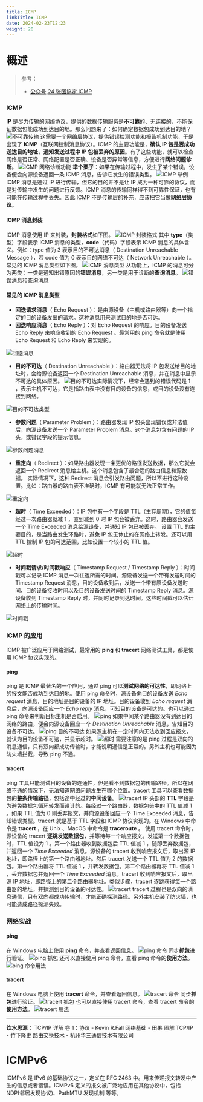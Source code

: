 ```yaml
---
title: ICMP
linkTitle: ICMP
date: 2024-02-23T12:23
weight: 20
---
```


# 概述

> 参考：
> - [公众号,24 张图搞定 ICMP](https://mp.weixin.qq.com/s/AKiUyMbsGhOZi7cDAhSGkg)

### ICMP

**IP** 是尽力传输的网络协议，提供的数据传输服务是**不可靠**的、无连接的，不能保证数据包能成功到达目的地。那么问题来了：如何确定数据包成功到达目的地？
![](https://notes-learning.oss-cn-beijing.aliyuncs.com/boov5o/1622087956279-d468d429-a172-4d1d-8296-bd855385f80b.png)不可靠传输
这需要一个网络层协议，提供错误检测功能和报告机制功能，于是出现了 **ICMP**（互联网控制消息协议）。ICMP 的主要功能是，**确认 IP 包是否成功送达目的地址**，**通知发送过程中 IP 包被丢弃的原因**。有了这些功能，就可以检查网络是否正常、网络配置是否正确、设备是否异常等信息，方便进行**网络问题诊断**。
![](https://notes-learning.oss-cn-beijing.aliyuncs.com/boov5o/1622087956391-eae4cc3c-7eb0-47aa-875a-154dec57c1cf.png)ICMP 网络诊断功能
**举个栗子**：如果在传输过程中，发生了某个错误，设备便会向源设备返回一条 ICMP 消息，告诉它发生的错误类型。
![](https://notes-learning.oss-cn-beijing.aliyuncs.com/boov5o/1622087956489-289bd365-0f3c-4891-b798-016dcab13bb4.png)ICMP 举例
ICMP 消息是通过 IP 进行传输，但它的目的并不是让 IP 成为一种可靠的协议，而是对传输中发生的问题进行反馈。ICMP 消息的传输同样得不到可靠性保证，也有可能在传输过程中丢失。因此 ICMP 不是传输层的补充，应该把它当做**网络层协议**。

#### ICMP 消息封装

ICMP 消息使用 IP 来封装，**封装格式**如下图。
![](https://notes-learning.oss-cn-beijing.aliyuncs.com/boov5o/1622087956425-eb063720-58a0-4b78-bfa8-39c2e96d569d.png)ICMP 封装格式
其中 **type**（类型）字段表示 ICMP 消息的类型，**code**（代码）字段表示 ICMP 消息的具体含义。例如：type 值为 3 表示目的不可达消息（ Destination Unreachable Message ），若 code 值为 0 表示目的网络不可达（ Network Unreachable ）。常见的 ICMP 消息类型如下图。
![](https://notes-learning.oss-cn-beijing.aliyuncs.com/boov5o/1622087956257-cc3d7e06-5c0f-4f20-9026-48917ba962ee.png)ICMP 消息类型
从功能上，ICMP 的消息可分为两类：一类是通知出错原因的**错误消息**，另一类是用于诊断的**查询消息**。
![](https://notes-learning.oss-cn-beijing.aliyuncs.com/boov5o/1622087956583-0a4b1076-322c-4b5f-bd43-8b5364ce42a4.png)错误消息和查询消息

#### 常见的 ICMP 消息类型

- **回送请求消息**（ Echo Request ）：是由源设备（主机或路由器等）向一个指定的目的设备发出的请求。这种消息用来测试目的地是否可达。
- **回送响应消息**（ Echo Reply ）：对 Echo Request 的响应。目的设备发送 Echo Reply 来响应收到的 Echo Request 。最常用的 ping 命令就是使用 Echo Request 和 Echo Reply 来实现的。

![](https://notes-learning.oss-cn-beijing.aliyuncs.com/boov5o/1622087956612-4e223795-e42d-4c78-8be6-48000ccc7632.png)回送消息

- **目的不可达**（ Destination Unreachable ）：路由器无法将 IP 包发送给目的地址时，会给源设备返回一个 Destination Unreachable 消息，并在消息中显示不可达的具体原因。
  ![](https://notes-learning.oss-cn-beijing.aliyuncs.com/boov5o/1622087956380-16033d96-d332-4f13-9a3a-3d24a50b113d.png)目的不可达实际情况下，经常会遇到的错误代码是 1 ，表示主机不可达，它是指路由表中没有目的设备的信息，或目的设备没有连接到网络。

![](https://notes-learning.oss-cn-beijing.aliyuncs.com/boov5o/1622087956460-afdf7e80-77ee-4e32-8e0d-749e9bc5c483.png)目的不可达类型

- **参数问题**（ Parameter Problem ）：路由器发现 IP 包头出现错误或非法值后，向源设备发送一个 Parameter Problem 消息。这个消息包含有问题的 IP 头，或错误字段的提示信息。

![](https://notes-learning.oss-cn-beijing.aliyuncs.com/boov5o/1622087956530-5dcf521e-a938-4961-b7b1-00d735a998b6.png)参数问题消息

- **重定向**（ Redirect ）：如果路由器发现一条更优的路径发送数据，那么它就会返回一个 Redirect 消息给主机。这个消息包含了最合适的路由信息和源数据。
  实际情况下，这种 Redirect 消息会引发路由问题，所以不进行这种设置。比如：路由器的路由表不准确时，ICMP 有可能就无法正常工作。

![](https://notes-learning.oss-cn-beijing.aliyuncs.com/boov5o/1622087956439-255f3c69-1653-431d-81a4-9592520ed469.png)重定向

- **超时**（ Time Exceeded ）：IP 包中有一个字段是 TTL（生存周期），它的值每经过一次路由器就减 1 ，直到减到 0 时 IP 包会被丢弃。这时，路由器会发送一个 Time Exceeded 消息给源设备，并通知 IP 包已被丢弃。
  设置 TTL 的主要目的，是当路由发生环路时，避免 IP 包无休止的在网络上转发。还可以用 TTL 控制 IP 包的可达范围，比如设置一个较小的 TTL 值。

![](https://notes-learning.oss-cn-beijing.aliyuncs.com/boov5o/1622087956563-69d4450f-834a-4f6e-9ae0-f54f6ad81866.png)超时

- **时间戳请求/时间戳响应**（ Timestamp Request / Timestamp Reply ）：时间戳可以记录 ICMP 消息一次往返所需的时间。源设备发送一个带有发送时间的 Timestamp Request 消息，目的设备收到后，发送一个带有原设备发送时间、目的设备接收时间以及目的设备发送时间的 Timestamp Reply 消息。源设备收到 Timestamp Reply 时，并同时记录到达时间。这些时间戳可以估计网络上的传输时间。

![](https://notes-learning.oss-cn-beijing.aliyuncs.com/boov5o/1622087956537-0334836c-2e44-4f22-83c5-b81cf4d3031a.png)时间戳

### ICMP 的应用

ICMP 被广泛应用于网络测试，最常用的 **ping** 和 **tracert** 网络测试工具，都是使用 ICMP 协议实现的。

#### ping

ping 是 ICMP 最著名的一个应用，通过 ping 可以**测试网络的可达性**，即网络上的报文能否成功到达目的地。使用 ping 命令时，源设备向目的设备发送 _Echo request_ 消息，目的地址是目的设备的 IP 地址。目的设备收到 _Echo request_ 消息后，向源设备回应一个 _Echo reply_ 消息，可知目的设备是可达的。也可以通过 ping 命令来判断目标主机是否启用。
![](https://notes-learning.oss-cn-beijing.aliyuncs.com/boov5o/1622087956406-67c2d46c-ad49-4904-8ead-569eaeb0ef80.png)ping
如果中间某个路由器没有到达目的网络的路由，便会向源设备回应一个 _Destination Unreachable_ 消息，告知目的设备不可达。
![](https://notes-learning.oss-cn-beijing.aliyuncs.com/boov5o/1622087956546-e4b22038-cd77-4ba6-a18a-8f58b0961db2.png)ping 目的不可达
如果源主机在一定时间内无法收到回应报文，就认为目的设备不可达，并显示超时。
![](https://notes-learning.oss-cn-beijing.aliyuncs.com/boov5o/1622087956386-8c862599-839b-4eba-a995-b9267f202d65.png)超时
需要注意的是 ping 过程是双向的消息通信，只有双向都成功传输时，才能说明通信是正常的。另外主机也可能因为防火墙拦截，导致 ping 不通。

#### tracert

ping 工具只能测试目的设备的连通性，但是看不到数据包的传输路径。所以在网络不通的情况下，无法知道网络问题发生在哪个位置。tracert 工具可以查看数据包的**整条传输路径**，包括途中经过的**中间设备**。
![](https://notes-learning.oss-cn-beijing.aliyuncs.com/boov5o/1622087956431-46f8e00a-d012-428d-8bcc-247f97e0b7a6.png)tracert
IP 头部的 **TTL** 字段是为避免数据包循环转发而设计的。每经过一个路由器，数据包头中的 TTL 值减 1 。如果 TTL 值为 0 则丢弃报文，并向源设备回应一个 Time Exceeded 消息，告知错误类型。tracert 就是基于 TTL 字段和 ICMP 协议实现的。在 Windows 中命令是 **tracert** ，在 Unix 、MacOS 中命令是 **traceroute** 。
使用 tracert 命令时，源设备的 tracert **逐跳发送数据包**，并等待每一个响应报文。发送第一个数据包时，TTL 值设为 1 。第一个路由器收到数据包后 TTL 值减 1 ，随即丢弃数据包，并返回一个 _Time Exceeded_ 消息。源设备的 tracert 收到响应报文后，取出源 IP 地址，即路径上的第一个路由器地址。然后 tracert 发送一个 TTL 值为 2 的数据包。第一个路由器将 TTL 值减 1 ，并转发数据包。第二个路由器再将 TTL 值减 1 ，丢弃数据包并返回一个 _Time Exceeded_ 消息。tracert 收到响应报文后，取出源 IP 地址，即路径上的第二个路由器地址。类似步骤，tracert 逐跳获得每一个路由器的地址，并探测到目的设备的可达性。
![](https://notes-learning.oss-cn-beijing.aliyuncs.com/boov5o/1622087956576-de3f09ef-891d-4830-bef8-c84ef221aac4.png)tracert
tracert 过程也是双向的消息通信，只有双向都成功传输时，才能正确探测路径。另外主机安装了防火墙，也可能造成路径探测失败。

### 网络实战

#### ping

在 Windows 电脑上使用 **ping** 命令，并查看返回信息。
![](https://notes-learning.oss-cn-beijing.aliyuncs.com/boov5o/1622087956590-14d0d35c-c869-48f1-be86-6ffd13a9591e.png)ping 命令
同步**抓包**进行验证。
![](https://notes-learning.oss-cn-beijing.aliyuncs.com/boov5o/1622087956373-656b7067-8cd6-4d87-9fcf-f18863eae6ec.png)ping 抓包
还可以直接使用 ping 命令，查看 ping 命令的**使用方法**。
![](https://notes-learning.oss-cn-beijing.aliyuncs.com/boov5o/1622087956428-2fb4954b-c839-4523-b3a2-ff3565ba6188.png)ping 命令用法

#### tracert

在 Windows 电脑上使用 **tracert** 命令，并查看返回信息。
![](https://notes-learning.oss-cn-beijing.aliyuncs.com/boov5o/1622087956498-ede48849-269f-4fe6-883e-1ed11215e544.png)tracert 命令
同步**抓包**进行验证。
![](https://notes-learning.oss-cn-beijing.aliyuncs.com/boov5o/1622087956533-997964bf-42cb-4306-92bc-11b97ccd05e9.png)tracert 抓包
也可以直接使用 tracert 命令，查看 tracert 命令的**使用方法**。
![](https://notes-learning.oss-cn-beijing.aliyuncs.com/boov5o/1622087956443-84a5971e-0af1-4287-b740-d0160533e903.png)tracert 用法

---

**饮水思源：**
TCP/IP 详解 卷 1：协议 - Kevin R.Fall
网络基础 - 田果
图解 TCP/IP - 竹下隆史
路由交换技术 - 杭州华三通信技术有限公司

# ICMPv6

ICMPv6 是 IPv6 的基础协议之一，定义在 RFC 2463 中。用来传递报文转发中产生的信息或者错误。ICMPv6 定义的报文被广泛地应用在其他协议中，包括 NDP(邻居发现协议)、PathMTU 发现机制 等等。
